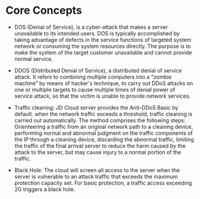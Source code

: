 # Core Concepts
- DOS (Denial of Service), is a cyber-attack that makes a server unavailable to its intended users. DOS is typically accomplished by taking advantage of defects in the service functions of targeted system network or consuming the system resources directly. The purpose is to make the system of the target customer unavailable and cannot provide normal service.
- DDOS (Distributed Denial of Service), a distributed denial of service attack. It refers to combining multiple computers into a “zombie machine” by means of hacker's technique, to carry out DDoS attacks on one or multiple targets to cause multiple times of denial power of service attack, so that the victim is unable to provide network services.

- Traffic cleaning: JD Cloud server provides the Anti-DDoS Basic by default. when the network traffic exceeds a threshold, traffic cleaning is carried out automatically. The method comprises the following steps: Orienteering a traffic from an original network path to a cleaning device, performing normal and abnormal judgment on the traffic components of the IP through a cleaning device, discarding the abnormal traffic, limiting the traffic of the final arrival server to reduce the harm caused by the attack to the server, but may cause injury to a normal portion of the traffic.

- Black Hole: The cloud will screen all access to the server when the server is vulnerable to an attack traffic that exceeds the maximum protection capacity set. For basic protection, a traffic access exceeding 2G triggers a black hole.

